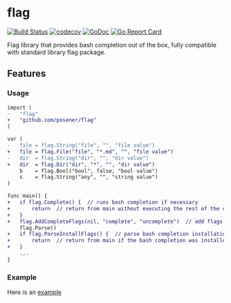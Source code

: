 # flag

[![Build Status](https://travis-ci.org/posener/flag.svg?branch=master)](https://travis-ci.org/posener/flag)
[![codecov](https://codecov.io/gh/posener/flag/branch/master/graph/badge.svg)](https://codecov.io/gh/posener/flag)
[![GoDoc](https://godoc.org/github.com/posener/flag?status.svg)](http://godoc.org/github.com/posener/flag)
[![Go Report Card](https://goreportcard.com/badge/github.com/posener/flag)](https://goreportcard.com/report/github.com/posener/flag)

Flag library that provides bash completion out of the box, 
fully compatible with standard library flag package.

## Features

### Usage

```diff
import (
-	"flag"
+	"github.com/posener/flag"
)

var (
-	file = flag.String("file", "", "file value")
+	file = flag.File("file", "*.md", "", "file value")
-	dir  = flag.String("dir", "", "dir value")
+	dir  = flag.Dir("dir", "*", "", "dir value")
	b    = flag.Bool("bool", false, "bool value")
	s    = flag.String("any", "", "string value")
)

func main() {
+	if flag.Complete() {  // runs bash completion if necessary
+		return  // return from main without executing the rest of the command
+	}
+	flag.AddCompleteFlags(nil, "complete", "uncomplete")  // add flags for (un)installing bash completion
	flag.Parse()
+	if flag.ParseInstallFlags() {  // parse bash completion installation flags
+		return  // return from main if the bash completion was installed
+	}
    ...
}
```

### Example

Here is an [example](./example/example.go)
